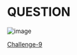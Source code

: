 
# QUESTION #


![image](https://github.com/Riddhiman2005/Cryptopals-Crypto-Challenges/assets/130882317/f98bd12d-f03a-404f-8a28-28d616fdbfa9)






[Challenge-9](https://cryptopals.com/sets/2/challenges/9)

